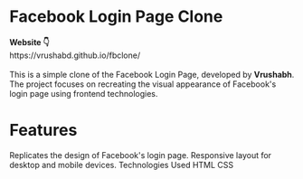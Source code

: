 <h1>Facebook Login Page Clone</h1>
<b>Website 👇</b><br>
https://vrushabd.github.io/fbclone/
<br><br>
This is a simple clone of the Facebook Login Page, developed by <b>Vrushabh</b>. The project focuses on recreating the visual appearance of Facebook's login page using frontend technologies.

<h1>Features</h1>
Replicates the design of Facebook's login page.
Responsive layout for desktop and mobile devices.
Technologies Used
HTML
CSS
